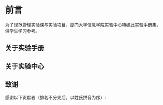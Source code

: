 # 前言

为了规范管理实验课与实验项目，厦门大学信息学院实验中心特编此实验手册集，供学生学习参考。

## 关于实验手册

## 关于实验中心

## 致谢

感谢以下贡献者（排名不分先后，以姓氏拼音为序）: